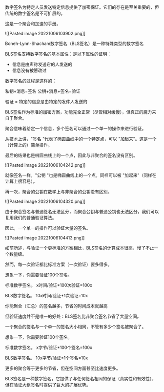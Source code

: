 数字签名为特定人员发送特定信息提供了加密保证。它们的存在是至关重要的，但传统的数字签名是不可扩展的。

这是一个聚合和加速的手册。

![[Pasted image 20221006103902.png]]

Boneh-Lynn-Shacham数字签名（BLS签名）是一种特殊类型的数字签名

BLS签名支持数字签名的基本属性：是以下属性的证明：

- 信息是由声称发送它的人发送的
- 信息没有被篡改过

数字签名的过程是这样的：

私钥+消息=签名
公钥+消息+签名=验证

验证 = 特定的信息是由特定的发件人发送的

BLS签名作为标准的加密方案，功能完全正常（尽管相对缓慢），但真正的魔力来自于聚合。

聚合意味着给定一个信息，多个签名可以通过一个单一的操作来进行验证。

从技术上讲，"签名 "代表了椭圆曲线中的一个特定点，可以 "加起来"。这是一个（计算上的）简单操作。

最后的结果也是椭圆曲线上的一个点，因此与非聚合的签名没有区别。

![[Pasted image 20221006104242.png]]

就像签名一样，"公钥 "也是椭圆曲线上的一个点，同样可以被 "加起来"（同样在计算上很容易）。

再一次，聚合的公钥在数学上与非聚合的公钥没有区别。

![[Pasted image 20221006104320.png]]

由于聚合签名与普通签名无法区分，而聚合公钥与普通公钥也无法区分，我们可以复用我们的普通验证算法。

因此，一个单一的操作可以验证大量的签名。

![[Pasted image 20221006104413.png]]

如前所述，与验证一个更标准的方案相比，BLS签名的计算成本很高，慢了不止一个数量级。

然而，每一次验证都比标准方案（一次验证）要多得多。

想象一下，你需要验证100个签名。

标准数字签名。
x时间/验证\*100次验证=100x

BLS数字签名。
10x时间/验证\*1次验证=10x

你能聚合（汇总）的签名越多，节省的时间成本就越高

但验证速度并不是唯一的好处：BLS签名比非聚合签名节省了大量空间。

一个聚合的签名与一个单一的签名大小相同，不管有多少个签名被聚合了。

 想象一下，你需要验证100个签名。

标准数字签名。
x字节/验证\*100个签名=100x

BLS数字签名。
10x字节/验证\*1个签名=10x

更多的聚合等于更多的节省，但在空间方面甚至比速度更多。

BLS签名是一种数字签名，它提供了与任何签名相同的保证（真实性和有效性），但在验证大组签名时提供了巨大的扩展优势。